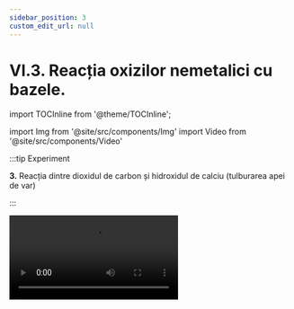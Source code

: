 ```yaml
---
sidebar_position: 3
custom_edit_url: null
---
```


# VI.3. Reacția oxizilor nemetalici cu bazele.


import TOCInline from '@theme/TOCInline';

<TOCInline toc={toc} />




import Img from '@site/src/components/Img'
import Video from '@site/src/components/Video'




:::tip Experiment

**3.** Reacția dintre dioxidul de carbon și hidroxidul de calciu (tulburarea apei de var) 

:::

<Video src="https://www.youtube.com/embed/Va4JsT-_Ago" />


**Materiale necesare:** flacon cu dop prevăzut cu un tub flexibil, oțet (soluție de acid acetic), bicarbonat de sodiu, pahar Berzelius, apă de var (hidroxid de calciu).    




**Descrierea experimentului:** 

- În paharul Berzelius pune soluție limpede de apă de var.
- Pune în flacon bicarbonat de sodiu și adaugă peste el oțet. 
- Acoperă repede cu dopul, curbează tubul astfel încât dioxidul de carbon rezultat să fie barbotat (introdus) în soluția de apă de var.
  

- Ce observi ?


:::note Observaţie

După puțin timp soluția limpede începe să se tulbure, devenind albă și opacă.

:::



**Concluzia experimentului:**

Dioxidul de carbon – CO<sub>2</sub> reacționează cu hidroxidul de calciu – Ca(OH)<sub>2</sub>, cu formarea carbonatului de calciu – CaCO<sub>3</sub> și a apei – H<sub>2</sub>O. Reacția poartă numele de **Tulburarea apei de var**. Această reacție are o importanță practică la văruirea pereților. Oamenii dau cu lapte de var pe pereți, care reacționează cu dioxidul de carbon din aer și formează o crustă albă de carbonat de calciu, ce protejează pereții.

**CO<sub>2</sub>  +   Ca(OH)<sub>2</sub>  =  CaCO<sub>3</sub> +  H<sub>2</sub>O** 	

<br></br>




